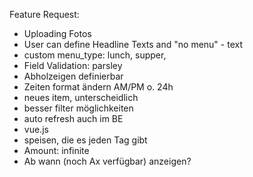 Feature Request:

- Uploading Fotos
- User can define Headline Texts and "no menu" - text
- custom menu_type: lunch, supper, 
- Field Validation: parsley
- Abholzeigen definierbar
- Zeiten format ändern AM/PM o. 24h
- neues item, unterscheidlich
- besser filter möglichkeiten
- auto refresh auch im BE
- vue.js
- speisen, die es jeden Tag gibt
- Amount: infinite 
- Ab wann (noch Ax verfügbar) anzeigen?